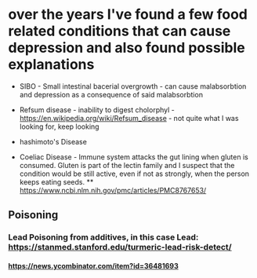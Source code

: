 # over the years I've found a few food related conditions that can cause depression and also found possible explanations

* SIBO - Small intestinal bacerial overgrowth - can cause malabsorbtion and depression as a consequence of said malabsorbtion

* Refsum disease - inability to digest cholorphyl - https://en.wikipedia.org/wiki/Refsum_disease - not quite what I was looking for, keep looking

* hashimoto's Disease

* Coeliac Disease - Immune system attacks the gut lining when gluten is consumed. Gluten is part of the lectin family and I suspect that the condition would be still active, even if not as strongly, when the person keeps eating seeds.
** https://www.ncbi.nlm.nih.gov/pmc/articles/PMC8767653/

## Poisoning
  ###  Lead Poisoning from additives, in this case Lead: https://stanmed.stanford.edu/turmeric-lead-risk-detect/
  #### https://news.ycombinator.com/item?id=36481693 
